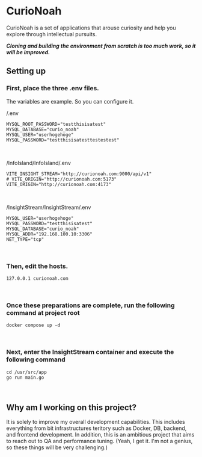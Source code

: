 # CurioNoah
CurioNoah is a set of applications that arouse curiosity and help you explore through intellectual pursuits.

***Cloning and building the environment from scratch is too much work, so it will be improved.***

## Setting up

### First, place the three .env files.
The variables are example. So you can configure it.

/.env

```
MYSQL_ROOT_PASSWORD="testthisisatest"
MYSQL_DATABASE="curio_noah"
MYSQL_USER="userhogehoge"
MYSQL_PASSWORD="testthisisatesttestestest"
```


<br/>

/InfoIsland/InfoIsland/.env

```
VITE_INSIGHT_STREAM="http://curionoah.com:9000/api/v1"
# VITE_ORIGIN="http://curionoah.com:5173"
VITE_ORIGIN="http://curionoah.com:4173"
```

<br/>

/InsightStream/InsightStream/.env


```
MYSQL_USER="userhogehoge"
MYSQL_PASSWORD="testthisisatest"
MYSQL_DATABASE="curio_noah"
MYSQL_ADDR="192.168.100.10:3306"
NET_TYPE="tcp"
```


<br/>

### Then, edit the hosts.

```
127.0.0.1 curionoah.com
```

<br/>

### Once these preparations are complete, run the following command at project root


```
docker compose up -d
```

<br/>

### Next, enter the InsightStream container and execute the following command

```
cd /usr/src/app
go run main.go
```


<br/>

## Why am I working on this project?

It is solely to improve my overall development capabilities.
This includes everything from bit infrastructures teritory such as Docker, DB, backend, and frontend development.
In addition, this is an ambitious project that aims to reach out to QA and performance tuning. (Yeah, I get it. I'm not a genius, so these things will be very challenging.)

<br>
